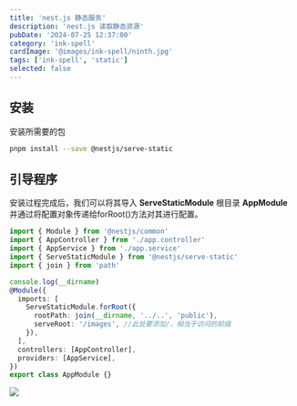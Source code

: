 ```yaml
---
title: 'nest.js 静态服务'
description: 'nest.js 读取静态资源'
pubDate: '2024-07-25 12:37:00'
category: 'ink-spell'
cardImage: '@images/ink-spell/ninth.jpg'
tags: ['ink-spell', 'static']
selected: false
---
```


## 安装

安装所需要的包

```bash
pnpm install --save @nestjs/serve-static
```

## 引导程序

安装过程完成后，我们可以将其导入 **ServeStaticModule** 根目录 **AppModule** 并通过将配置对象传递给forRoot()方法对其进行配置。

```ts
import { Module } from '@nestjs/common'
import { AppController } from './app.controller'
import { AppService } from './app.service'
import { ServeStaticModule } from '@nestjs/serve-static'
import { join } from 'path'

console.log(__dirname)
@Module({
  imports: [
    ServeStaticModule.forRoot({
      rootPath: join(__dirname, '../..', 'public'),
      serveRoot: '/images', //此处要添加/，相当于访问的前缀
    }),
  ],
  controllers: [AppController],
  providers: [AppService],
})
export class AppModule {}
```

![](@images/ink-spell/ninth/image.png)
